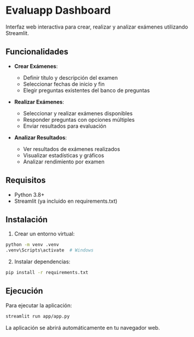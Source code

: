 # Evaluapp Dashboard

Interfaz web interactiva para crear, realizar y analizar exámenes utilizando Streamlit.

## Funcionalidades

- **Crear Exámenes**:
  - Definir título y descripción del examen
  - Seleccionar fechas de inicio y fin
  - Elegir preguntas existentes del banco de preguntas

- **Realizar Exámenes**:
  - Seleccionar y realizar exámenes disponibles
  - Responder preguntas con opciones múltiples
  - Enviar resultados para evaluación

- **Analizar Resultados**:
  - Ver resultados de exámenes realizados
  - Visualizar estadísticas y gráficos
  - Analizar rendimiento por examen

## Requisitos

- Python 3.8+
- Streamlit (ya incluido en requirements.txt)

## Instalación

1. Crear un entorno virtual:
```bash
python -m venv .venv
.venv\Scripts\activate  # Windows
```

2. Instalar dependencias:
```bash
pip install -r requirements.txt
```

## Ejecución

Para ejecutar la aplicación:
```bash
streamlit run app/app.py
```

La aplicación se abrirá automáticamente en tu navegador web.
